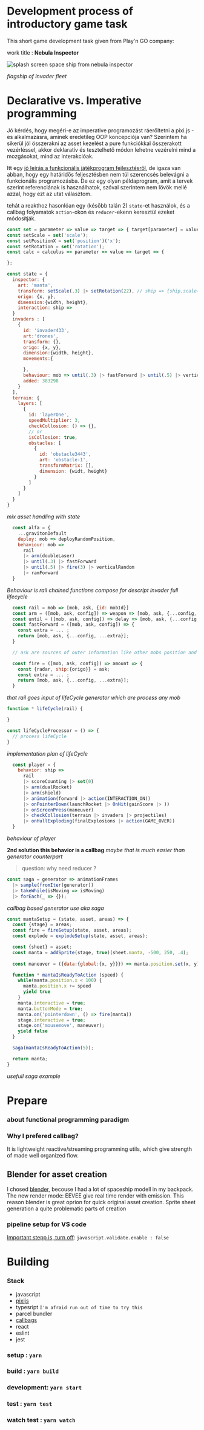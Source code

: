 # Development process of introductory game task
This short game development task given from Play'n GO company: 

work title : **Nebula Inspector**

![splash screen space ship from nebula inspector](/sources/images/shileld.png)

*flagship of invader fleet*

# Declarative vs. Imperative programming

Jó kérdés, hogy megéri-e az imperative programozást ráerőltetni a pixi.js -es alkalmazásra, aminek 
eredetileg OOP koncepciója van? Szerintem ha sikerül jól összerakni az asset kezelést a pure funkciókkal 
összerakott vezérléssel, akkor deklaratív és tesztelhető módon lehetne vezérelni mind a mozgásokat, mind
az interakcióak.

Itt egy [jó leírás a funkcionális játékprogram fejlesztésről](https://cheesecakelabs.com/blog/functional-programming-game-js/), de igaza van abban, hogy egy határidős feljesztésben nem túl szerencsés belevágni a funkcionális programozásba. De ez egy olyan példaprogram, amit a tervek szerint referenciának is használhatok, szóval szerintem nem lövök mellé azzal, hogy ezt az utat választom.

tehát a reakthoz hasonlóan egy (később talán 2) ```state```-et használok, és a callbag folyamatok ```action```-okon és ```reducer```-ekenn keresztül ezeket módosítják.

```js
const set = parameter => value => target => { target[parameter] = value; return value };
const setScale = set('scale');
const setPositionX = set('position')('x');
const setRotation = set('rotation');
const calc = calculus => parameter => value => target => {

};

const state = {
  inspector: {
    art: 'manta', 
    transform: setScale(.3) |> setRotation(22), // ship => {ship.scale(.3); return ship}
    origo: {x, y},
    dimension:{width, height},
    interaction: ship => 
  }
  invaders : [
    {
      id: 'invader433', 
      art:'drones', 
      transform: {},
      origo: {x, y},
      dimension:{width, height}, 
      movements:{

      }, 
      behaviour: mob => until(.3) |> fastForward |> until(.5) |> verticalRandom |> ramForward
      added: 383298 
    }
  ],
  terrain: {
    layers: [
      {
        id: 'layerOne',
        speedMultiplier: 3,
        checkCollosion: () => {}, 
        // or
        isCollosion: true,        
        obstacles: [
          {
            id: 'obstacle3443',
            art: 'obstacle-1',
            transformMatrix: [],
            dimension: {widt, height}
          }
        ]        
      }      
    ]
  }
}
```
*mix asset handling with state*

```js
  const alfa = {
    ...gravitonDefault
    deploy: mob => deployRandomPosition,
    behaviour: mob => 
      rail
      |> arm(doubleLaser) 
      |> until(.3) |> fastForward 
      |> until(.5) |> fire(3) |> verticalRandom 
      |> ramForward
  }
```
*Behaviour is rail chained functions compose for descript invader full lifecycle*

```js
  const rail = mob => [mob, ask, {id: mobId}]
  const arm = ([mob, ask, config]) => weapon => [mob, ask, {...config, weapon}]
  const until = ([mob, ask, config]) => delay => [mob, ask, {...config, delay}]
  const fastForward = ([mob, ask, config]) => {    
    const extra = ... ; 
    return [mob, ask, {...config, ...extra}];
  }

  // ask are sources of outer information like other mobs position and so like

  const fire = ([mob, ask, config]) => amount => {    
    const {radar, ship:{origo}} = ask;
    const extra = ... ; 
    return [mob, ask, {...config, ...extra}];
  }
```
*that rail goes input of lifeCycle generator which are process any mob*

```js
function * lifeCycle(rail) {

}

const lifeCycleProcessor = () => {
  // process lifeCycle
}
```
*implementation plan of lifeCycle*

```js
  const player = {
    behavior: ship => 
      rail      
      |> scoreCounting |> set(0)
      |> arm(dualRocket)
      |> arm(shield)
      |> animation(forward |> action(INTERACTION_ON))
      |> onPointerDown(launchRocket |> OnHit(gainScore |> ))
      |> onScreenPress(maneuver)
      |> checkCollosion(terrain |> invaders |> projectiles)
      |> onHullExploding(finalExplosions |> action(GAME_OVER))
  }
```
*behaviour of player*

**2nd solution this behavior is a callbag** *maybe that is much easier than generator counterpart*

> question: why need reducer ?

```js
const saga = generator => animationFrames
  |> sample(fromIter(generator))
  |> takeWhile(isMoving => isMoving)
  |> forEach(_ => {});
```
*callbag based generator use aka saga*

```js
const mantaSetup = (state, asset, areas) => {
  const {stage} = areas;
  const fire = fireSetup(state, asset, areas);
  const explode = explodeSetup(state, asset, areas);

  const {sheet} = asset;
  const manta = addSprite(stage, true)(sheet.manta, -500, 250, .4);
    
  const maneuver = ({data:{global:{x, y}}}) => manta.position.set(x, y);

  function * mantaIsReadyToAction (speed) {
    while(manta.position.x < 100) {      
      manta.position.x += speed
      yield true
    }
    manta.interactive = true;
    manta.buttonMode = true;
    manta.on('pointerdown', () => fire(manta))
    stage.interactive = true;
    stage.on('mousemove', maneuver);
    yield false
  }

  saga(mantaIsReadyToAction(5));

  return manta;
}
```
*usefull saga example*

# Prepare 

### about functional programming paradigm

### Why I prefered callbag?
It is lightweight reactive/streaming programming utils, which give strength of made well organized flow.

## Blender for asset creation
I chosed [blender](https://www.blender.org/), becouse I had a lot of spaceship modell in my backpack. 
The new render mode: EEVEE give real time render with emission.
This reason blender is great oprion for quick original asset creation.
Sprite sheet generation a quite problematic parts of creation

### pipeline setup for VS code 
[Important stepp is, turn off](https://github.com/maestrow/pipeline-operator-in-js-howto): ```javascript.validate.enable : false```

# Building 

### Stack
  - javascript  
  - [pixijs](https://www.pixijs.com/)
  - typesript ```I'm afraid run out of time to try this```
  - parcel bundler  
  - [callbags](https://egghead.io/articles/comparing-callbags-to-rxjs-for-reactive-programming)
  - react
  - eslint
  - jest

### setup : ```yarn```
### build : ```yarn build```
### development: ```yarn start```
### test : ```yarn test```
### watch test : ```yarn watch```